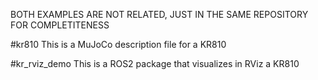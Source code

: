 BOTH EXAMPLES ARE NOT RELATED, JUST IN THE SAME REPOSITORY FOR COMPLETITENESS

#kr810
This is a MuJoCo description file for a KR810

#kr_rviz_demo
This is a ROS2 package that visualizes in RViz a KR810


